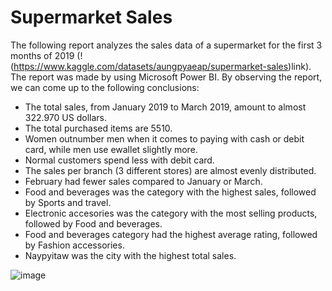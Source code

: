 # Supermarket Sales


Τhe following report analyzes the sales data of a supermarket for the first 3 months of 2019 (!(https://www.kaggle.com/datasets/aungpyaeap/supermarket-sales)link). The report was made by using Microsoft Power BI. By observing the report, we can come up to the following conclusions:

* The total sales, from January 2019 to March 2019, amount to almost 322.970 US dollars.
* The total purchased items are 5510.
* Women outnumber men when it comes to paying with cash or debit card, while men use ewallet slightly more.
* Normal customers spend less with debit card.
* The sales per branch (3 different stores) are almost evenly distributed.
* February had fewer sales compared to January or March.
* Food and beverages was the category with the highest sales, followed by Sports and travel.
* Electronic accesories was the category with the most selling products, followed by Food and beverages.
* Food and beverages category had the highest average rating, followed by Fashion accessories.
* Naypyitaw was the city with the highest total sales.


![image](https://user-images.githubusercontent.com/99084086/205498392-7c260302-f5ee-47f0-a00d-03929613c821.png)
